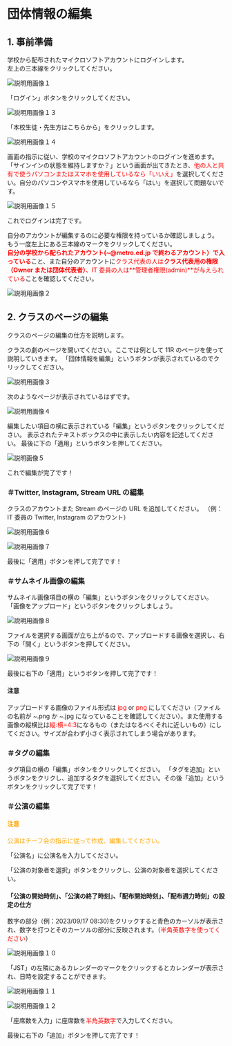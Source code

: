 # 団体情報の編集

## 1. 事前準備

学校から配布されたマイクロソフトアカウントにログインします。<br>左上の三本線をクリックしてください。

![説明用画像１](images/explanation1.png)

「ログイン」ボタンをクリックしてください。

![説明用画像１３](images/explanation13.png)

「本校生徒・先生方はこちらから」をクリックします。

![説明用画像１４](images/explanation14.png)

画面の指示に従い、学校のマイクロソフトアカウントのログインを進めます。<br>
「サインインの状態を維持しますか？」という画面が出てきたとき、<span style="color:red">他の人と共有で使うパソコンまたはスマホを使用しているなら「いいえ」</span>を選択してください。自分のパソコンやスマホを使用しているなら「はい」を選択して問題ないです。

![説明用画像１５](images/explanation15.png)

これでログインは完了です。

自分のアカウントが編集するのに必要な権限を持っているか確認しましょう。<br>
もう一度左上にある三本線のマークをクリックしてください。<br>
<span style="color:red">**自分の学校から配られたアカウント(~@metro.ed.jp で終わるアカウント）で入っている**</span>こと、また自分のアカウントに<span style="color:red">クラス代表の人は**クラス代表用の権限（Owner または団体代表者）**、IT 委員の人は**管理者権限(admin)**が与えられている</span>ことを確認してください。

![説明用画像２](images/explanation2.png)

## 2. クラスのページの編集

クラスのページの編集の仕方を説明します。

クラスの劇のページを開いてください。ここでは例として 11R のページを使って説明していきます。
「団体情報を編集」というボタンが表示されているのでクリックしてください。

![説明用画像３](images/explanation3.png)

次のようなページが表示されているはずです。

![説明用画像４](images/explanation4.png)

編集したい項目の横に表示されている「編集」というボタンをクリックしてください。
表示されたテキストボックスの中に表示したい内容を記述してください。
最後に下の「適用」というボタンを押してください。

![説明画像５](images/explanation5.png)

これで編集が完了です！

### ＃Twitter, Instagram, Stream URL の編集

クラスのアカウントまた Stream のページの URL を追加してください。
（例：IT 委員の Twitter, Instagram のアカウント）

![説明用画像６](images/explanation6.png)

![説明用画像７](images/explanation7.png)

最後に「適用」ボタンを押して完了です！

### ＃サムネイル画像の編集

サムネイル画像項目の横の「編集」というボタンをクリックしてください。
「画像をアップロード」というボタンをクリックしましょう。

![説明用画像８](images/explanation8.png)

ファイルを選択する画面が立ち上がるので、アップロードする画像を選択し、右下の「開く」というボタンを押してください。

![説明用画像９](images/explanation9.png)

最後に右下の「適用」というボタンを押して完了です！

#### 注意

アップロードする画像のファイル形式は<span style="color:red"> jpg </span>or<span style="color:red"> png </span>にしてください（ファイルの名前が ~.png か ~.jpg になっていることを確認してください）。また使用する画像の縦横比は<span style="color: red">縦:横=4:3</span>になるもの（またはなるべくそれに近しいもの）にしてください。サイズが合わず小さく表示されてしまう場合があります。

### ＃タグの編集

タグ項目の横の「編集」ボタンをクリックしてください。
「タグを追加」というボタンをクリクし、追加するタグを選択してください。その後「追加」というボタンをクリックして完了です！

### ＃公演の編集

#### <span style="color:orange">注意</span>

<span style="color:orange">公演はチーフ会の指示に従って作成、編集してください。</span>

「公演名」に公演名を入力してください。

「公演の対象者を選択」ボタンをクリックし、公演の対象者を選択してください。

#### 「公演の開始時刻」、「公演の終了時刻」、「配布開始時刻」、「配布週力時刻」の設定の仕方

数字の部分（例：2023/09/17 08:30)をクリックすると青色のカーソルが表示され、数字を打つとそのカーソルの部分に反映されます。（<span style="color:red">半角英数字を使ってください</span>）

![説明用画像１０](images/explanation10.png)

「JST」の左隣にあるカレンダーのマークをクリックするとカレンダーが表示され、日時を設定することができます。

![説明用画像１１](images/explanation11.png)

![説明用画像１２](images/explanation12.png)

「座席数を入力」に座席数を<span style="color:red">半角英数字</span>で入力してください。

最後に右下の「追加」ボタンを押して完了です！
